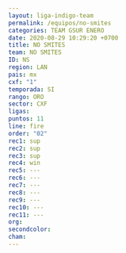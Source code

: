 ```yaml
---
layout: liga-indigo-team
permalink: /equipos/no-smites
categories: TEAM GSUR ENERO
date: 2020-08-29 10:29:20 +0700
title: NO SMITES
team: NO SMITES
ID: NS
region: LAN
pais: mx
cxf: "1"
temporada: SI
rango: ORO
sector: CXF
ligas: 
puntos: 11
line: fire
order: "02"
rec1: sup
rec2: sup
rec3: sup
rec4: win
rec5: ---
rec6: ---
rec7: ---
rec8: ---
rec9: ---
rec10: ---
rec11: ---
org: 
secondcolor: 
cham:
---
```



